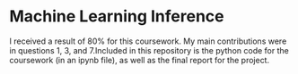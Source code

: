 # Machine Learning Inference
I received a result of 80% for this coursework. My main contributions were in questions 1, 3, and 7.Included in this repository is the python code for the coursework (in an ipynb file), as well as the final report for the project.
